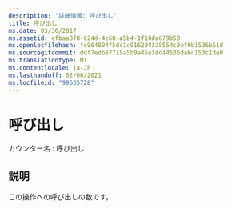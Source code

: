 ```yaml
---
description: '詳細情報: 呼び出し'
title: 呼び出し
ms.date: 03/30/2017
ms.assetid: efbaa8f8-624d-4c68-a5b4-1f14da679b58
ms.openlocfilehash: fc964894f5dc1c916294338554c9bf9b1536b61d
ms.sourcegitcommit: ddf7edb67715a5b9a45e3dd44536dabc153c1de0
ms.translationtype: MT
ms.contentlocale: ja-JP
ms.lasthandoff: 02/06/2021
ms.locfileid: "99635728"
---
```

# <a name="calls"></a>呼び出し

カウンター名 : 呼び出し  
  
## <a name="description"></a>説明  

 この操作への呼び出しの数です。
